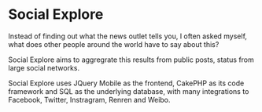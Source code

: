 Social Explore
=============

Instead of finding out what the news outlet tells you, I often asked myself, what does other people around the world have to say about this?

Social Explore aims to aggregrate this results from public posts, status from large social networks. 

Social Explore uses JQuery Mobile as the frontend, CakePHP as its code framework and SQL as the underlying database, with many integrations to Facebook, Twitter, Instragram, Renren and Weibo. 
